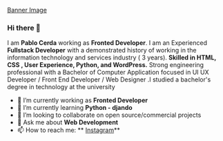 [Banner Image](https://user-images.githubusercontent.com/109476966/180488403-1e6e7c14-cf4b-4143-9caf-c68012f6fee6.png)


### Hi there 👋

I am **Pablo Cerda** working as **Fronted Developer**. I am an Experienced **Fullstack Developer** with a demonstrated history of working in the information technology and services industry ( 3 years). **Skilled in HTML, CSS , User Experience, Python, and WordPress.** Strong engineering professional with a Bachelor of Computer Application focused in UI UX Developer / Front End Developer / Web Designer .I studied a bachelor's degree in technology at the university



- 🔭 I’m currently working as **Fronted Developer**
- 🌱 I’m currently learning **Python - djando**
- 👯 I’m looking to collaborate on open source/commercial projects
- 💬 Ask me about **Web Development**
- 📫 How to reach me:
  ** [Instagram](https://instagram.com/pablo_agustosky)**
